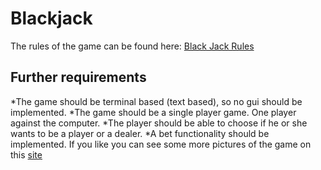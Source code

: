 # Blackjack
The rules of the game can be found here: <a href="https://en.wikipedia.org/wiki/Blackjack">Black Jack Rules</a>
## Further requirements
 *The game should be terminal based (text based), so no gui should be implemented.
 *The game should be a single player game. One player against the computer.
 *The player should be able to choose if he or she wants to be a player or a dealer.
 *A bet functionality should be implemented.
 If you like you can see some more pictures of the game on this <a href="black_jack_pics.html">site</a>
